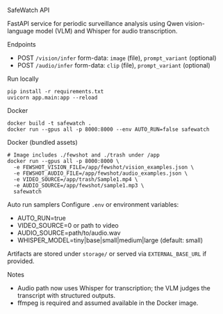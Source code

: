 SafeWatch API

FastAPI service for periodic surveillance analysis using Qwen vision-language model (VLM) and Whisper for audio transcription.

Endpoints
- POST `/vision/infer` form-data: `image` (file), `prompt_variant` (optional)
- POST `/audio/infer` form-data: `clip` (file), `prompt_variant` (optional)

Run locally
```
pip install -r requirements.txt
uvicorn app.main:app --reload
```

Docker
```
docker build -t safewatch .
docker run --gpus all -p 8000:8000 --env AUTO_RUN=false safewatch
```

Docker (bundled assets)
```
# Image includes ./fewshot and ./trash under /app
docker run --gpus all -p 8000:8000 \
  -e FEWSHOT_VISION_FILE=/app/fewshot/vision_examples.json \
  -e FEWSHOT_AUDIO_FILE=/app/fewshot/audio_examples.json \
  -e VIDEO_SOURCE=/app/trash/Sample1.mp4 \
  -e AUDIO_SOURCE=/app/fewshot/sample1.mp3 \
  safewatch
```

Auto run samplers
Configure `.env` or environment variables:
- AUTO_RUN=true
- VIDEO_SOURCE=0 or path to video
- AUDIO_SOURCE=path/to/audio.wav
- WHISPER_MODEL=tiny|base|small|medium|large (default: small)

Artifacts are stored under `storage/` or served via `EXTERNAL_BASE_URL` if provided.

Notes
- Audio path now uses Whisper for transcription; the VLM judges the transcript with structured outputs.
- ffmpeg is required and assumed available in the Docker image.

